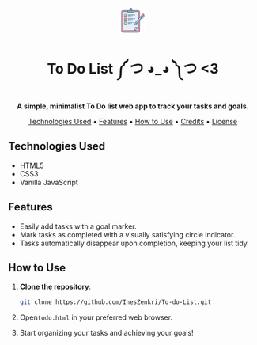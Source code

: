 
<p align="center">
  <img src="check.png" alt="ToDo List Web App" width="50">
</p>

<h1 align="center">To Do List ༼ つ ◕_◕ ༽つ <3 </h1>

<p align="center">
  <strong>A simple, minimalist To Do list web app to track your tasks and goals.</strong>
</p>

<p align="center">
  <a href="#technologies-used">Technologies Used</a> •
  <a href="#features">Features</a> •
  <a href="#how-to-use">How to Use</a> •
  <a href="#credits">Credits</a> •
  <a href="#license">License</a>
</p>

## Technologies Used

- HTML5
- CSS3
- Vanilla JavaScript

## Features

- Easily add tasks with a goal marker.
- Mark tasks as completed with a visually satisfying circle indicator.
- Tasks automatically disappear upon completion, keeping your list tidy.

## How to Use

1. **Clone the repository**:

   ```bash
   git clone https://github.com/InesZenkri/To-do-List.git
   ```
2. Open`todo.html` in your preferred web browser.

3. Start organizing your tasks and achieving your goals! 